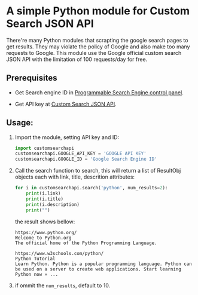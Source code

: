 # A simple Python module for Custom Search JSON API

There're many Python modules that scrapting the google search pages to get results. They may violate the policy of Google and also make too many requests to Google. This module use the Google official custom search JSON API with the limitation of 100 requests/day for free.

## Prerequisites

- Get Search engine ID in [Programmable Search Engine control panel](https://programmablesearchengine.google.com/controlpanel/all).

- Get API key at [Custom Search JSON API](https://developers.google.com/custom-search/v1/overview#api_key).

## Usage:

1. Import the module, setting API key and ID:

    ```python
    import customsearchapi
    customsearchapi.GOOGLE_API_KEY = 'GOOGLE API KEY'
    customsearchapi.GOOGLE_ID = 'Google Search Engine ID'
    ```

2. Call the search function to search, this will return a list of ResultObj objects each with link, title, descrition attributes:

    ```python
    for i in customsearchapi.search('python', num_results=2):
        print(i.link)
        print(i.title)
        print(i.description)
        print("")
    ```
    the result shows bellow:

    ```
    https://www.python.org/
    Welcome to Python.org
    The official home of the Python Programming Language.

    https://www.w3schools.com/python/
    Python Tutorial
    Learn Python. Python is a popular programming language. Python can be used on a server to create web applications. Start learning Python now » ...
    ```
3. if ommit the `num_results`, default to 10.
